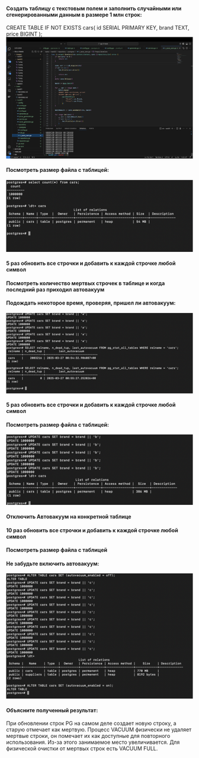 #### Создать таблицу с текстовым полем и заполнить случайными или сгенерированными данным в размере 1 млн строк:
CREATE TABLE IF NOT EXISTS cars(
    id SERIAL PRIMARY KEY,
    brand TEXT,
    price BIGINT
);
![creating and filling](../../images/task03/1.png)
#### Посмотреть размер файла с таблицей:
![cheking](../../images/task03/2.png)
#### 5 раз обновить все строчки и добавить к каждой строчке любой символ
#### Посмотреть количество мертвых строчек в таблице и когда последний раз приходил автовакуум
#### Подождать некоторое время, проверяя, пришел ли автовакуум:
![updating](../../images/task03/3.png)
#### 5 раз обновить все строчки и добавить к каждой строчке любой символ
#### Посмотреть размер файла с таблицей:
![updating](../../images/task03/4.png)
#### Отключить Автовакуум на конкретной таблице
#### 10 раз обновить все строчки и добавить к каждой строчке любой символ
#### Посмотреть размер файла с таблицей
#### Не забудьте включить автовакуум:
![autovaccuum off](../../images/task03/5.png)
#### Объясните полученный результат:
При обновлении строк PG на самом деле создает новую строку, а старую отмечает как мертвую.
Процесс VACUUM физически не удаляет мертвые строки, он помечает их как доступные для повторного использования.
Из-за этого занимаемое место увеличивается. Для физической очистки от мертвых строк есть VACUUM FULL.